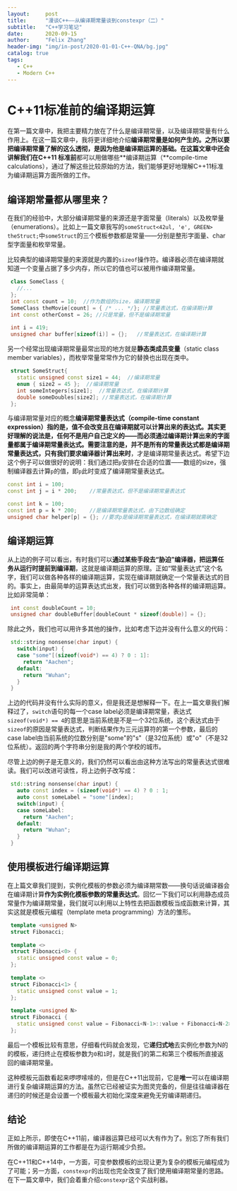 ```yaml
---
layout:     post
title:      "漫谈C++——从编译期常量谈到constexpr（二）"
subtitle:   "C++学习笔记"
date:       2020-09-15
author:     "Felix Zhang"
header-img: "img/in-post/2020-01-01-C++-QNA/bg.jpg"
catalog: true
tags:
   - C++
   - Modern C++
---
```


# C++11标准前的编译期运算

在第一篇文章中，我把主要精力放在了什么是编译期常量，以及编译期常量有什么作用上。在这一篇文章中，我将更详细地介绍**编译期常量是如何产生的。**之所以要把编译期常量了解的这么透彻，是因为他是编译期运算的基础。在这篇文章中还会讲解我们在**C++11 标准前**都可以用做哪些**编译期运算（**compile-time calculations），通过了解这些比较原始的方法，我们能够更好地理解C++11标准为编译期运算方面所做的工作。

## **编译期常量都从哪里来？**

在我们的经验中，大部分编译期常量的来源还是字面常量（literals）以及枚举量（enumerations）。比如上一篇文章我写的`someStruct<42ul, 'e', GREEN> theStruct;`中`someStruct`的三个模板参数都是常量——分别是整形字面量、char型字面量和枚举常量。

比较典型的编译期常量的来源就是内置的`sizeof`操作符。编译器必须在编译期就知道一个变量占据了多少内存，所以它的值也可以被用作编译期常量。

```cpp
 class SomeClass {
   //...
 };
 int const count = 10;  //作为数组的size，编译期常量
 SomeClass theMovie[count] = { /* ... */}; //常量表达式，在编译期计算
 int const otherConst = 26; //只是常量，但不是编译期常量
 
 int i = 419;
 unsigned char buffer[sizeof(i)] = {};   //常量表达式，在编译期计算
```

另一个经常出现编译期常量最常出现的地方就是**静态类成员变量**（static class member variables），而枚举常量常常作为它的替换也出现在类中。

```cpp
 struct SomeStruct{
   static unsigned const size1 = 44;  //编译期常量
   enum { size2 = 45 };  //编译期常量
   int someIntegers[size1];  //常量表达式，在编译期计算
   double someDoubles[size2]; //常量表达式，在编译期计算
 };
```

与编译期常量对应的概念**编译期常量表达式（compile-time constant expression）**指的是，值不会改变且在编译期就可以计算出来的表达式。其实更好理解的说法是，**任何不是用户自己定义的——而必须通过编译期计算出来的字面量都属于编译期常量表达式**。需要注意的是，并不是所有的常量表达式都是编译期常量表达式，只有我们**要求编译器计算出来时**，才是编译期常量表达式。希望下边这个例子可以做很好的说明：我们通过把`p`安排在合适的位置——数组的size，强制编译器去计算`p`的值，即`p`此时变成了编译期常量表达式。

```cpp
const int i = 100;        
const int j = i * 200;    //常量表达式，但不是编译期常量表达式

const int k = 100;        
const int p = k * 200;    //是编译期常量表达式，由下边数组确定
unsigned char helper[p] = {}; //要求p是编译期常量表达式，在编译期就需确定
```

## **编译期运算**

从上边的例子可以看出，有时我们可以**通过某些手段去“胁迫”编译器，把运算任务从运行时提前到编译期**，这就是编译期运算的原理。正如“常量表达式”这个名字，我们可以做各种各样的编译期运算，实现在编译期就确定一个常量表达式的目的。事实上，由最简单的运算表达式出发，我们可以做到各种各样的编译期运算。比如非常简单：

```cpp
 int const doubleCount = 10;
 unsigned char doubleBuffer[doubleCount * sizeof(double)] = {};
```

除此之外，我们也可以用许多其他的操作，比如考虑下边并没有什么意义的代码：

```cpp
 std::string nonsense(char input) {
   switch(input) {
   case "some"[(sizeof(void*) == 4) ? 0 : 1]:
     return "Aachen";
   default:
     return "Wuhan";
   }
 }
```

上边的代码并没有什么实际的意义，但是我还是想解释一下。在上一篇文章我们解释过了，`switch`语句的每一个case label必须是编译期常量，表达式`sizeof(void*) == 4`的意思是当前系统是不是一个32位系统，这个表达式由于`sizeof`的原因是常量表达式，判断结果作为三元运算符的第一个参数，最后的case label由当前系统的位数分别是"some"的"s"（是32位系统）或"o"（不是32位系统）。返回的两个字符串分别是我的两个学校的城市。

尽管上边的例子是无意义的，我们仍然可以看出由这种方法写出的常量表达式很难读。我们可以改进可读性，将上边例子改写成：

```cpp
 std::string nonsense(char input) {
   auto const index = (sizeof(void*) == 4) ? 0 : 1;
   auto const someLabel = "some"[index];
   switch(input) {
   case someLabel:
     return "Aachen";
   default:
     return "Wuhan";
   }
 }
```

## **使用模板进行编译期运算**

在上篇文章我们提到，实例化模板的参数必须为编译期常数——换句话说编译器会在编译期计算**作为实例化模板参数的常量表达式**。回忆一下我们可以利用静态成员常量作为编译期常量，我们就可以利用以上特性去把函数模板当成函数来计算，其实这就是模板元编程（template meta programming）方法的雏形。

```cpp
 template <unsigned N> 
 struct Fibonacci;
 
 template <>
 struct Fibonacci<0> {
   static unsigned const value = 0;   
 };
 
 template <>
 struct Fibonacci<1> {
   static unsigned const value = 1;   
 };
 
 template <unsigned N> 
 struct Fibonacci {
   static unsigned const value = Fibonacci<N-1>::value + Fibonacci<N-2>::value;
 };
```

最后一个模板比较有意思，仔细看代码就会发现，它**递归式地**去实例化参数为N的的模板，递归终止在模板参数为`0`和`1`时，就是我们的第二和第三个模板所直接返回的编译期常量。

这种模板元函数看起来啰啰嗦嗦的，但是在C++11出现前，它是**唯一**可以在编译期进行复杂编译期运算的方法。虽然它已经被证实为图灵完备的，但是往往编译器在递归的时候还是会设置一个模板最大初始化深度来避免无穷编译期递归。

## **结论**

正如上所示，即使在C++11前，编译器运算已经可以大有作为了。别忘了所有我们所做的编译期运算的工作都是在为运行期减少负担。

在C++11和C++14中，一方面，可变参数模板的出现让更为复杂的模板元编程成为了可能；另一方面，`constexpr`的出现也完全改变了我们使用编译期常量的思路。在下一篇文章中，我们会着重介绍`constexpr`这个实战利器。











